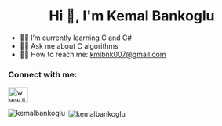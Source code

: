 <h1 align="center">Hi 👋, I'm Kemal Bankoglu</h1>

- 🏋️‍♂️ I’m currently learning C and C#
- 🙋‍♂️ Ask me about C algorithms 
- 🧑‍💻 How to reach me: kmlbnk007@gmail.com 

<h3 align="left">Connect with me:</h3>
<p align="left">
<a href="https://linkedin.com/in/www.linkedin.com/in/kemal-bankoglu-87267528a" target="blank"><img align="center" src="https://raw.githubusercontent.com/rahuldkjain/github-profile-readme-generator/master/src/images/icons/Social/linked-in-alt.svg" alt="www.linkedin.com/in/kemal-bankoglu-87267528a" height="30" width="40" /></a>
</p>

<p><img align="left" src="https://github-readme-stats.vercel.app/api/top-langs?username=kemalbankoglu&show_icons=true&locale=en&layout=compact" alt="kemalbankoglu" /></p>

<p>&nbsp;<img align="center" src="https://github-readme-stats.vercel.app/api?username=kemalbankoglu&show_icons=true&locale=en" alt="kemalbankoglu" /></p>
